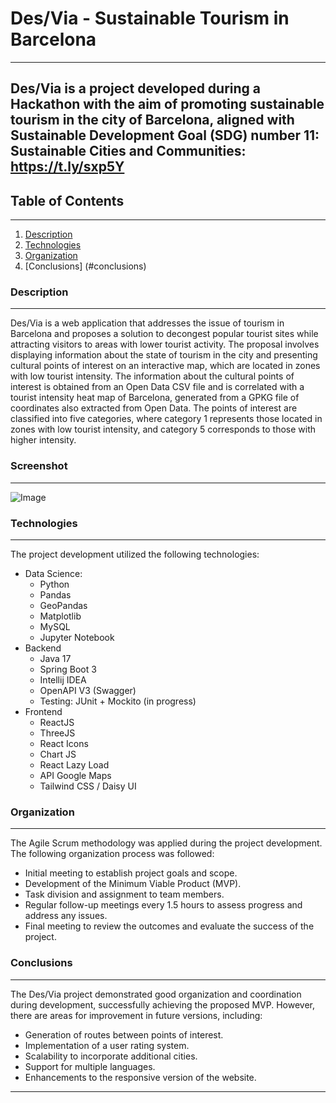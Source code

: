 # Des/Via - Sustainable Tourism in Barcelona
***

## Des/Via is a project developed during a Hackathon with the aim of promoting sustainable tourism in the city of Barcelona, aligned with Sustainable Development Goal (SDG) number 11: Sustainable Cities and Communities: https://t.ly/sxp5Y


## Table of Contents
***
1. [Description](#description)
2. [Technologies](#technologies)
3. [Organization](#organization)
4. [Conclusions] (#conclusions)


### Description
***
Des/Via is a web application that addresses the issue of tourism in Barcelona and proposes a solution to decongest popular tourist sites while attracting visitors to areas with lower tourist activity. The proposal involves displaying information about the state of tourism in the city and presenting cultural points of interest on an interactive map, which are located in zones with low tourist intensity.
The information about the cultural points of interest is obtained from an Open Data CSV file and is correlated with a tourist intensity heat map of Barcelona, generated from a GPKG file of coordinates also extracted from Open Data. The points of interest are classified into five categories, where category 1 represents those located in zones with low tourist intensity, and category 5 corresponds to those with higher intensity.



### Screenshot
***
![Image](./assets/)


### Technologies
***
The project development utilized the following technologies:
* Data Science:
    * Python
    * Pandas
    * GeoPandas
    * Matplotlib
    * MySQL
    * Jupyter Notebook
* Backend
    * Java 17
    * Spring Boot 3
    * Intellij IDEA
    * OpenAPI V3 (Swagger)
    * Testing: JUnit + Mockito (in progress)
* Frontend
    * ReactJS
    * ThreeJS
    * React Icons
    * Chart JS
    * React Lazy Load
    * API Google Maps
    * Tailwind CSS / Daisy UI


### Organization
***
The Agile Scrum methodology was applied during the project development. The following organization process was followed:
* Initial meeting to establish project goals and scope.
* Development of the Minimum Viable Product (MVP).
* Task division and assignment to team members.
* Regular follow-up meetings every 1.5 hours to assess progress and address any issues.
* Final meeting to review the outcomes and evaluate the success of the project.



### Conclusions
***
The Des/Via project demonstrated good organization and coordination during development, successfully achieving the proposed MVP. However, there are areas for improvement in future versions, including:
* Generation of routes between points of interest.
* Implementation of a user rating system.
* Scalability to incorporate additional cities.
* Support for multiple languages.
* Enhancements to the responsive version of the website.


***